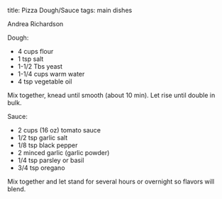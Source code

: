 title: Pizza Dough/Sauce
tags: main dishes

Andrea Richardson

Dough:

* 4 cups flour
* 1 tsp salt
* 1-1/2 Tbs yeast
* 1-1/4 cups warm water
* 4 tsp vegetable oil

Mix together, knead until smooth (about 10 min).  Let rise until double in bulk.

Sauce:

* 2 cups (16 oz) tomato sauce
* 1/2 tsp garlic salt
* 1/8 tsp black pepper
* 2 minced garlic (garlic powder)
* 1/4 tsp parsley or basil
* 3/4 tsp oregano

Mix together and let stand for several hours or overnight so flavors will blend.
